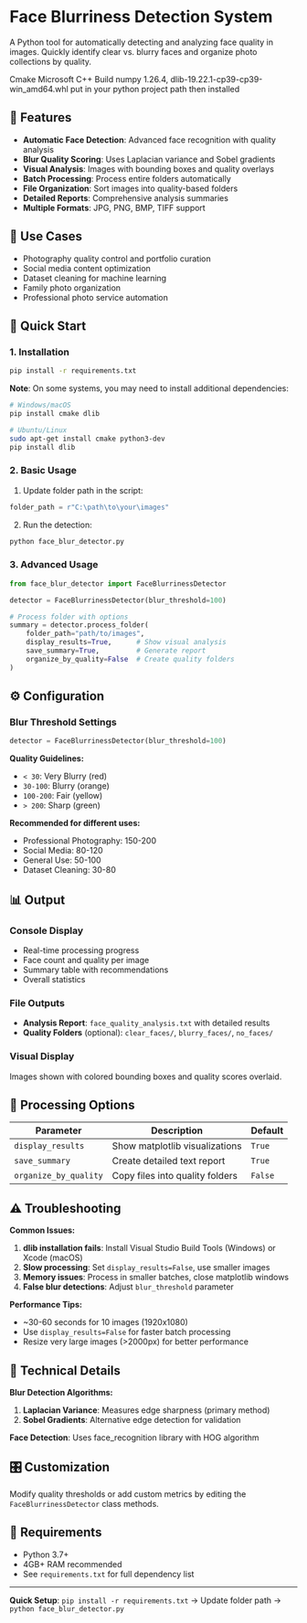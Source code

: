 # Face Blurriness Detection System

A Python tool for automatically detecting and analyzing face quality in images. Quickly identify clear vs. blurry faces and organize photo collections by quality.

Cmake Microsoft C++ Build numpy 1.26.4, dlib-19.22.1-cp39-cp39-win_amd64.whl put in your python project path then installed

## 🌟 Features

- **Automatic Face Detection**: Advanced face recognition with quality analysis
- **Blur Quality Scoring**: Uses Laplacian variance and Sobel gradients
- **Visual Analysis**: Images with bounding boxes and quality overlays
- **Batch Processing**: Process entire folders automatically
- **File Organization**: Sort images into quality-based folders
- **Detailed Reports**: Comprehensive analysis summaries
- **Multiple Formats**: JPG, PNG, BMP, TIFF support

## 🎯 Use Cases

- Photography quality control and portfolio curation
- Social media content optimization
- Dataset cleaning for machine learning
- Family photo organization
- Professional photo service automation

## 🚀 Quick Start

### 1. Installation

```bash
pip install -r requirements.txt
```

**Note**: On some systems, you may need to install additional dependencies:
```bash
# Windows/macOS
pip install cmake dlib

# Ubuntu/Linux
sudo apt-get install cmake python3-dev
pip install dlib
```

### 2. Basic Usage

1. Update folder path in the script:
```python
folder_path = r"C:\path\to\your\images"
```

2. Run the detection:
```bash
python face_blur_detector.py
```

### 3. Advanced Usage

```python
from face_blur_detector import FaceBlurrinessDetector

detector = FaceBlurrinessDetector(blur_threshold=100)

# Process folder with options
summary = detector.process_folder(
    folder_path="path/to/images",
    display_results=True,      # Show visual analysis
    save_summary=True,         # Generate report
    organize_by_quality=False  # Create quality folders
)
```

## ⚙️ Configuration

### Blur Threshold Settings

```python
detector = FaceBlurrinessDetector(blur_threshold=100)
```

**Quality Guidelines:**
- `< 30`: Very Blurry (red)
- `30-100`: Blurry (orange)
- `100-200`: Fair (yellow) 
- `> 200`: Sharp (green)

**Recommended for different uses:**
- Professional Photography: 150-200
- Social Media: 80-120
- General Use: 50-100
- Dataset Cleaning: 30-80

## 📊 Output

### Console Display
- Real-time processing progress
- Face count and quality per image
- Summary table with recommendations
- Overall statistics

### File Outputs
- **Analysis Report**: `face_quality_analysis.txt` with detailed results
- **Quality Folders** (optional): `clear_faces/`, `blurry_faces/`, `no_faces/`

### Visual Display
Images shown with colored bounding boxes and quality scores overlaid.

## 🔧 Processing Options

| Parameter | Description | Default |
|-----------|-------------|---------|
| `display_results` | Show matplotlib visualizations | `True` |
| `save_summary` | Create detailed text report | `True` |
| `organize_by_quality` | Copy files into quality folders | `False` |

## ⚠️ Troubleshooting

**Common Issues:**

1. **dlib installation fails**: Install Visual Studio Build Tools (Windows) or Xcode (macOS)
2. **Slow processing**: Set `display_results=False`, use smaller images
3. **Memory issues**: Process in smaller batches, close matplotlib windows
4. **False blur detections**: Adjust `blur_threshold` parameter

**Performance Tips:**
- ~30-60 seconds for 10 images (1920x1080)
- Use `display_results=False` for faster batch processing
- Resize very large images (>2000px) for better performance

## 🔬 Technical Details

**Blur Detection Algorithms:**
1. **Laplacian Variance**: Measures edge sharpness (primary method)
2. **Sobel Gradients**: Alternative edge detection for validation

**Face Detection**: Uses face_recognition library with HOG algorithm

## 🎛️ Customization

Modify quality thresholds or add custom metrics by editing the `FaceBlurrinessDetector` class methods.

## 📝 Requirements

- Python 3.7+
- 4GB+ RAM recommended
- See `requirements.txt` for full dependency list

---

**Quick Setup**: `pip install -r requirements.txt` → Update folder path → `python face_blur_detector.py`
